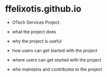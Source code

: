 # ffelixotis.github.io

- OTech Services Project.

- what the project does
- why the project is useful
- how users can get started with the project
- where users can get started with the project
- who maintains and contributes to the project
